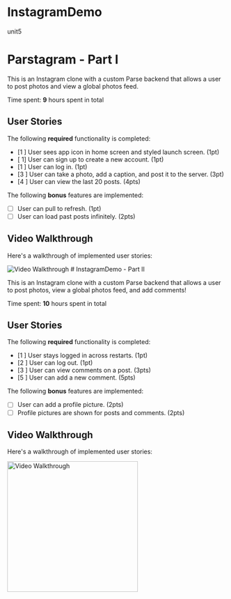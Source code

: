 # InstagramDemo
unit5
# Parstagram - Part I

This is an Instagram clone with a custom Parse backend that allows a user to post photos and view a global photos feed.

Time spent: **9** hours spent in total

## User Stories

The following **required** functionality is completed:

- [1 ] User sees app icon in home screen and styled launch screen. (1pt)
- [ 1] User can sign up to create a new account. (1pt)
- [1 ] User can log in. (1pt)
- [3 ] User can take a photo, add a caption, and post it to the server. (3pt)
- [4 ] User can view the last 20 posts. (4pts)

The following **bonus** features are implemented:

- [ ] User can pull to refresh. (1pt)
- [ ] User can load past posts infinitely. (2pts)

## Video Walkthrough

Here's a walkthrough of implemented user stories:

<img src='https://recordit.co/bOShoJAbNp.gif' title='Video Walkthrough' width='' alt='Video Walkthrough' />
# InstagramDemo - Part II

This is an Instagram clone with a custom Parse backend that allows a user to post photos, view a global photos feed, and add comments!

Time spent: **10** hours spent in total

## User Stories

The following **required** functionality is completed:

- [1 ] User stays logged in across restarts. (1pt)
- [2 ] User can log out. (1pt)
- [3 ] User can view comments on a post. (3pts)
- [5 ] User can add a new comment. (5pts)

The following **bonus** features are implemented:

- [ ] User can add a profile picture. (2pts)
- [ ] Profile pictures are shown for posts and comments. (2pts)

## Video Walkthrough

Here's a walkthrough of implemented user stories:

<img src='https://recordit.co/3v8bTNo1Tu.gif' title='Video Walkthrough' width='300' alt='Video Walkthrough' />
